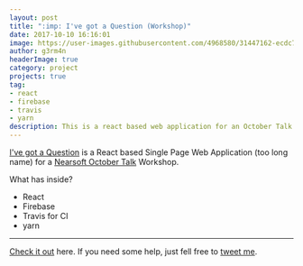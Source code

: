 ```yaml
---
layout: post
title: ":imp: I've got a Question (Workshop)"
date: 2017-10-10 16:16:01 
image: https://user-images.githubusercontent.com/4968580/31447162-ecdc7e82-ae66-11e7-87e8-326b8a824fc7.png
author: g3rm4n
headerImage: true
category: project
projects: true
tag:
- react
- firebase
- travis
- yarn
description: This is a react based web application for an October Talk Workshop.
---
```


[I've got a Question](https://igq.g3rm4n.xyz) is a React based Single Page Web Application (too long name) for a [Nearsoft October Talk](https://www.eventbrite.com/e/october-talks-2017-tickets-38736825889) Workshop.

What has inside?

- React
- Firebase
- Travis for CI
- yarn


---
[Check it out](https://github.com/ImaMonsta/bawdy-rebels) here.
If you need some help, just fell free to [tweet me](https://twitter.com/1m_g3rm4n).
